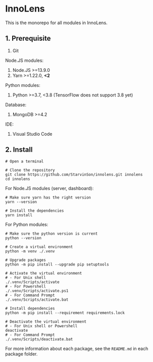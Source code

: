 # InnoLens

This is the monorepo for all modules in InnoLens.

## 1. Prerequisite

1. Git

Node.JS modules:

1. Node.JS >=13.9.0
2. Yarn >=1.22.0, **<2**

Python modules:

1. Python >=3.7, <3.8 (TensorFlow does not support 3.8 yet)

Database:

1. MongoDB >=4.2

IDE:

1. Visual Studio Code

## 2. Install

```shell
# Open a terminal

# Clone the repository
git clone https://github.com/StarvinSon/innolens.git innolens
cd innolens
```

For Node.JS modules (server, dashboard):

```shell
# Make sure yarn has the right version
yarn --version

# Install the dependencies
yarn install
```

For Python modules:

```shell
# Make sure the python version is current
python --version

# Create a virtual environment
python -m venv ./.venv

# Upgrade packages
python -m pip install --upgrade pip setuptools

# Activate the virtual environment
# - For Unix shell
./.venv/Scripts/activate
# - For Powershell
./.venv/Scripts/activate.ps1
# - For Command Prompt
./.venv/Scripts/activate.bat

# Install dependencies
python -m pip install --requirement requirements.lock

# Deactivate the virtual environment
# - For Unix shell or Powershell
deactivate
# - For Command Prompt
./.venv/Scripts/deactivate.bat
```

For more information about each package, see the `README.md` in each package folder.
